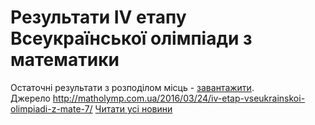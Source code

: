 
# Результати IV етапу Всеукраїнської олімпіади з математики
Остаточні результати з розподілом місць - [завантажити](/files/результати-iv-етапу-всеукраїнської-олімпіади-з/olymp-results-math-2016.xlsx).
Джерело http://matholymp.com.ua/2016/03/24/iv-etap-vseukrainskoi-olimpiadi-z-mate-7/
[Читати усі новини](/news)
       
